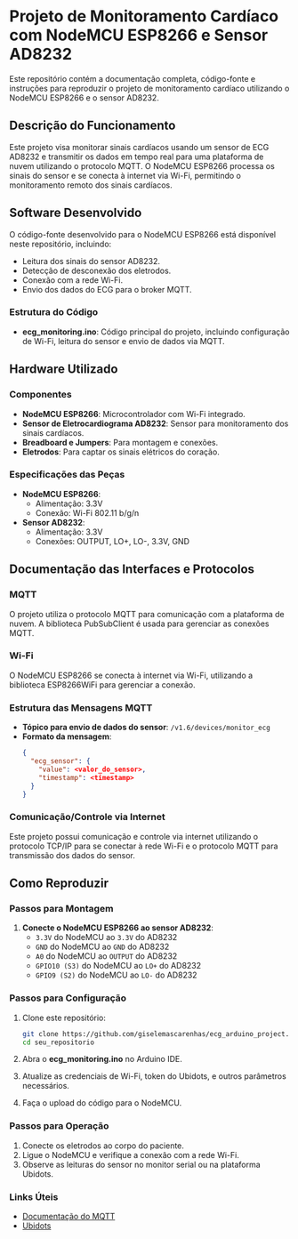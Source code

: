 # Projeto de Monitoramento Cardíaco com NodeMCU ESP8266 e Sensor AD8232

Este repositório contém a documentação completa, código-fonte e instruções para reproduzir o projeto de monitoramento cardíaco utilizando o NodeMCU ESP8266 e o sensor AD8232.

## Descrição do Funcionamento

Este projeto visa monitorar sinais cardíacos usando um sensor de ECG AD8232 e transmitir os dados em tempo real para uma plataforma de nuvem utilizando o protocolo MQTT. O NodeMCU ESP8266 processa os sinais do sensor e se conecta à internet via Wi-Fi, permitindo o monitoramento remoto dos sinais cardíacos.

## Software Desenvolvido

O código-fonte desenvolvido para o NodeMCU ESP8266 está disponível neste repositório, incluindo:

- Leitura dos sinais do sensor AD8232.
- Detecção de desconexão dos eletrodos.
- Conexão com a rede Wi-Fi.
- Envio dos dados do ECG para o broker MQTT.

### Estrutura do Código

- **ecg_monitoring.ino**: Código principal do projeto, incluindo configuração de Wi-Fi, leitura do sensor e envio de dados via MQTT.

## Hardware Utilizado

### Componentes

- **NodeMCU ESP8266**: Microcontrolador com Wi-Fi integrado.
- **Sensor de Eletrocardiograma AD8232**: Sensor para monitoramento dos sinais cardíacos.
- **Breadboard e Jumpers**: Para montagem e conexões.
- **Eletrodos**: Para captar os sinais elétricos do coração.

### Especificações das Peças

- **NodeMCU ESP8266**:
  - Alimentação: 3.3V
  - Conexão: Wi-Fi 802.11 b/g/n
- **Sensor AD8232**:
  - Alimentação: 3.3V
  - Conexões: OUTPUT, LO+, LO-, 3.3V, GND


## Documentação das Interfaces e Protocolos

### MQTT

O projeto utiliza o protocolo MQTT para comunicação com a plataforma de nuvem. A biblioteca PubSubClient é usada para gerenciar as conexões MQTT.

### Wi-Fi

O NodeMCU ESP8266 se conecta à internet via Wi-Fi, utilizando a biblioteca ESP8266WiFi para gerenciar a conexão.

### Estrutura das Mensagens MQTT

- **Tópico para envio de dados do sensor**: `/v1.6/devices/monitor_ecg`
- **Formato da mensagem**:
  ```json
  {
    "ecg_sensor": {
      "value": <valor_do_sensor>,
      "timestamp": <timestamp>
    }
  }

### Comunicação/Controle via Internet

Este projeto possui comunicação e controle via internet utilizando o protocolo TCP/IP para se conectar à rede Wi-Fi e o protocolo MQTT para transmissão dos dados do sensor.

## Como Reproduzir

### Passos para Montagem

1. **Conecte o NodeMCU ESP8266 ao sensor AD8232**:
   - `3.3V` do NodeMCU ao `3.3V` do AD8232
   - `GND` do NodeMCU ao `GND` do AD8232
   - `A0` do NodeMCU ao `OUTPUT` do AD8232
   - `GPIO10 (S3)` do NodeMCU ao `LO+` do AD8232
   - `GPIO9 (S2)` do NodeMCU ao `LO-` do AD8232


### Passos para Configuração

1. Clone este repositório:
   ```sh
   git clone https://github.com/giselemascarenhas/ecg_arduino_project.git
   cd seu_repositorio

1. Abra o **ecg_monitoring.ino** no Arduino IDE.

2. Atualize as credenciais de Wi-Fi, token do Ubidots, e outros parâmetros necessários.

3. Faça o upload do código para o NodeMCU.

### Passos para Operação

1. Conecte os eletrodos ao corpo do paciente.
2. Ligue o NodeMCU e verifique a conexão com a rede Wi-Fi.
3. Observe as leituras do sensor no monitor serial ou na plataforma Ubidots.

### Links Úteis

- [Documentação do MQTT](http://mqtt.org/)
- [Ubidots](https://ubidots.com/)

